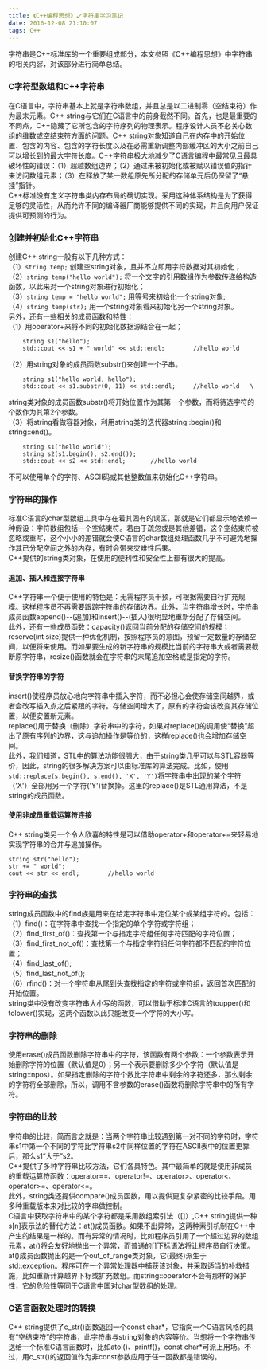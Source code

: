 ```yaml
---
title: 《C++编程思想》之字符串学习笔记   
date: 2016-12-08 21:10:07
tags: C++
---
```


字符串是C++标准库的一个重要组成部分，本文参照《C++编程思想》中字符串的相关内容，对该部分进行简单总结。
<!--more-->
### C字符型数组和C++字符串
在C语言中，字符串基本上就是字符串数组，并且总是以二进制零（空结束符）作为最末元素。C++ string与它们在C语言中的前身截然不同。首先，也是最重要的不同点，C++隐藏了它所包含的字符序列的物理表示。程序设计人员不必关心数组的维数或空结束符方面的问题。C++ string对象知道自己在内存中的开始位置、包含的内容、包含的字符长度以及在必需重新调整内部缓冲区的大小之前自己可以增长到的最大字符长度。C++字符串极大地减少了C语言编程中最常见且最具破坏性的错误：（1）超越数组边界；（2）通过未被初始化或被赋以错误值的指针来访问数组元素；（3）在释放了某一数组原先所分配的存储单元后仍保留了“悬挂”指针。      
C++标准没有定义字符串类内存布局的确切实现。采用这种体系结构是为了获得足够的灵活性，从而允许不同的编译器厂商能够提供不同的实现，并且向用户保证提供可预测的行为。

### 创建并初始化C++字符串
创建C++ string一般有以下几种方式：     
（1）`string temp;`  创建空string对象，且并不立即用字符数据对其初始化；     
（2）`string temp("hello world");`  将一个文字的引用数组作为参数传递给构造函数，以此来对一个string对象进行初始化；                
（3）`string temp = "hello world";`  用等号来初始化一个string对象;         
（4）`string temp(str);`		用一个string对象看来初始化另一个string对象。    
另外，还有一些相关的成员函数和特性：     
（1）用operator+来将不同的初始化数据源结合在一起；
	
		string s1("hello");
		std::cout << s1 + " world" << std::endl;		//hello world

（2）用string对象的成员函数substr()来创建一个子串。

		string s1("hello world, hello");
		std::cout << s1.substr(0, 11) << std::endl;		//hello world   \
string类对象的成员函数substr()将开始位置作为其第一个参数，而将待选字符的个数作为其第2个参数。     
（3）将string看做容器对象，利用string类的迭代器string::begin()和string::end()。

		string s1("hello world");
		string s2(s1.begin(), s2.end());
		std::cout << s2 << std::endl;		//hello world
不可以使用单个的字符、ASCII码或其他整数值来初始化C++字符串。

### 字符串的操作

标准C语言的char型数组工具中存在着其固有的误区，那就是它们都显示地依赖一种假设：字符数组包括一个空结束符。若由于疏忽或是其他差错，这个空结束符被忽略或重写，这个小小的差错就会使C语言的char数组处理函数几乎不可避免地操作其已分配空间之外的内存，有时会带来灾难性后果。  
C++提供的string类对象，在使用的便利性和安全性上都有很大的提高。     
#### 追加、插入和连接字符串
C++字符串一个便于使用的特色是：无需程序员干预，可根据需要自行扩充规模。这样程序员不再需要跟踪字符串的存储边界。此外，当字符串增长时，字符串成员函数append()--(追加)和insert()--(插入)很明显地重新分配了存储空间。     
此外，还有一些成员函数：capacity()返回当前分配的存储空间的规模；reserve(int size)提供一种优化机制，按照程序员的意图，预留一定数量的存储空间，以便将来使用。而如果要生成的新字符串的规模比当前的字符串大或者需要截断原字符串，resize()函数就会在字符串的末尾追加空格或是指定的字符。
#### 替换字符串的字符
insert()使程序员放心地向字符串中插入字符，而不必担心会使存储空间越界，或者会改写插入点之后紧跟的字符。存储空间增大了，原有的字符会该改变其存储位置，以便安置新元素。   
replace()用于替换（删除）字符串中的字符，如果对replace()的调用使“替换”超出了原有序列的边界，这与追加操作是等价的，这样replace()也会增加存储空间。       
此外，我们知道，STL中的算法功能很强大，由于string类几乎可以与STL容器等价，因此，string的很多解决方案可以由标准库的算法完成。比如，使用`std::replace(s.begin(), s.end(), 'X', 'Y')`将字符串中出现的某个字符（'X'）全部用另一个字符('Y')替换掉。这里的replace()是STL通用算法，不是string的成员函数。

#### 使用非成员重载运算符连接
C++ string类另一个令人欣喜的特性是可以借助operator+和operator+=来轻易地实现字符串的合并与追加操作。

	string str("hello");
	str += " world";
	cout << str << endl;		//hello world

### 字符串的查找

       
string成员函数中的find族是用来在给定字符串中定位某个或某组字符的。包括：   
（1）find()：在字符串中查找一个指定的单个字符或字符组；      
（2）find\_first\_of()：查找第一个与指定字符组任何字符匹配的字符位置；    
（3）find\_first\_not\_of()：查找第一个与指定字符组任何字符都不匹配的字符位置；    
（4）find\_last\_of();     
（5）find\_last\_not\_of();    
（6）rfind()：对一个字符串从尾到头查找指定的字符或字符组，返回首次匹配的开始位置。    
string类中没有改变字符串大小写的函数，可以借助于标准C语言的toupper()和tolower()实现，这两个函数以此只能改变一个字符的大小写。

### 字符串的删除
使用erase()成员函数删除字符串中的字符，该函数有两个参数：一个参数表示开始删除字符的位置（默认值是0）；另一个表示要删除多少个字符（默认值是string::npos）。如果指定删除的字符个数比字符串中剩余的字符还多，那么剩余的字符将全部删除，所以，调用不含参数的erase()函数将删除字符串中的所有字符。

### 字符串的比较

字符串的比较，简而言之就是：当两个字符串比较遇到第一对不同的字符时，字符串s1中第一个不同的字符比字符串s2中同样位置的字符在ASCII表中的位置更靠后，那么s1“大于”s2。      
C++提供了多种字符串比较方法，它们各具特色。其中最简单的就是使用非成员的重载运算符函数：operator==、operator!=、operator>、operator<、operator>=、operator<=。     
此外，string类还提供compare()成员函数，用以提供更复杂紧密的比较手段。用多种重载版本来对比较的字串做控制。     
C语言中获取字符串中的某个字符都是采用数组索引法（[]）,C++ string提供一种s[n]表示法的替代方法：at()成员函数。如果不出异常，这两种索引机制在C++中产生的结果是一样的。而有异常的情况时，比如程序员引用了一个超过边界的数组元素，at()将会友好地抛出一个异常，而普通的[]下标语法将让程序员自行决策。at()成员函数抛出的是一个out_of_range类对象，它(最终)派生于std::exception。程序可在一个异常处理器中捕获该对象，并采取适当的补救措施，比如重新计算越界下标或扩充数组。而string::operator[]()不会有那样的保护性，它的危险性等同于C语言中国对char型数组的处理。    

### C语言函数处理时的转换
C++ string提供了c\_str()函数返回一个const char\*，它指向一个C语言风格的具有“空结束符”的字符串，此字符串与string对象的内容等价。当想将一个字符串传送给一个标准C语言函数时，比如atoi()、printf()，const char\*可派上用场。不过，用c\_str()的返回值作为非const参数应用于任一函数都是错误的。    

